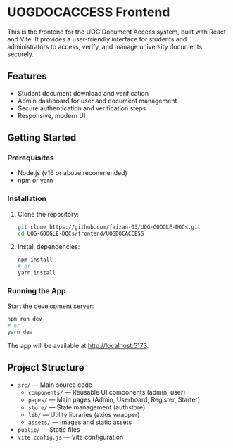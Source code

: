 # UOGDOCACCESS Frontend

This is the frontend for the UOG Document Access system, built with React and Vite. It provides a user-friendly interface for students and administrators to access, verify, and manage university documents securely.

## Features

- Student document download and verification
- Admin dashboard for user and document management
- Secure authentication and verification steps
- Responsive, modern UI

## Getting Started

### Prerequisites
- Node.js (v16 or above recommended)
- npm or yarn

### Installation
1. Clone the repository:
   ```sh
   git clone https://github.com/faizan-03/UOG-GOOGLE-DOCs.git
   cd UOG-GOOGLE-DOCs/frontend/UOGDOCACCESS
   ```
2. Install dependencies:
   ```sh
   npm install
   # or
   yarn install
   ```

### Running the App
Start the development server:
```sh
npm run dev
# or
yarn dev
```
The app will be available at [http://localhost:5173](http://localhost:5173).

## Project Structure

- `src/` — Main source code
  - `components/` — Reusable UI components (admin, user)
  - `pages/` — Main pages (Admin, Userboard, Register, Starter)
  - `store/` — State management (authstore)
  - `lib/` — Utility libraries (axios wrapper)
  - `assets/` — Images and static assets
- `public/` — Static files
- `vite.config.js` — Vite configuration

